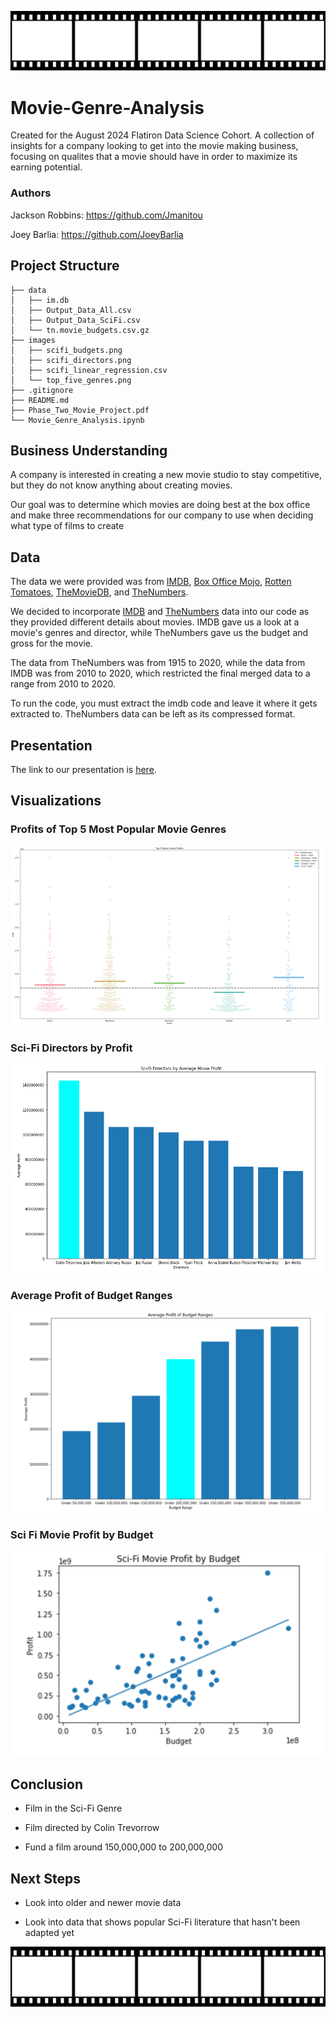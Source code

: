 
![film_negative](images/film.png)
# Movie-Genre-Analysis

Created for the August 2024 Flatiron Data Science Cohort. A collection of insights for a company looking to get into the movie making business, focusing on qualites that a movie should have in order to maximize its earning potential. 

### Authors

Jackson Robbins: https://github.com/Jmanitou

Joey Barlia: https://github.com/JoeyBarlia

## Project Structure
```
├── data
│   ├── im.db
│   ├── Output_Data_All.csv
│   ├── Output_Data_SciFi.csv
│   └── tn.movie_budgets.csv.gz
├── images
│   ├── scifi_budgets.png
│   ├── scifi_directors.png
│   ├── scifi_linear_regression.csv
│   └── top_five_genres.png
├── .gitignore
├── README.md
├── Phase_Two_Movie_Project.pdf
└── Movie_Genre_Analysis.ipynb
```

## Business Understanding 

A company is interested in creating a new movie studio to stay competitive, but they do not know anything about creating movies.

Our goal was to determine which movies are doing best at the box office and make three recommendations for our company to use when deciding what type of films to create

## Data
The data we were provided was from [IMDB](https://www.imdb.com/), [Box Office Mojo](https://www.boxofficemojo.com/), [Rotten Tomatoes](https://www.rottentomatoes.com/), [TheMovieDB](https://www.themoviedb.org/), and [TheNumbers](https://www.the-numbers.com/). 

We decided to incorporate [IMDB](https://www.imdb.com/) and [TheNumbers](https://www.the-numbers.com/) data into our code as they provided different details about movies. IMDB gave us a look at a movie's genres and director, while TheNumbers gave us the budget and gross for the movie.

The data from TheNumbers was from 1915 to 2020, while the data from IMDB was from 2010 to 2020, which restricted the final merged data to a range from 2010 to 2020.

To run the code, you must extract the imdb code and leave it where it gets extracted to. TheNumbers data can be left as its compressed format.

## Presentation
The link to our presentation is [here](https://docs.google.com/presentation/d/1pH1hHfyZQmZ3kh7sWvf5r7A-bA_YAVCb6NYaPtmIeRw/edit?usp=sharing).

## Visualizations 

### Profits of Top 5 Most Popular Movie Genres
![top_five_genres](images/top_five_genres.png)

### Sci-Fi Directors by Profit

![top_ten_scifi_directors](images/scifi_directors.png)

### Average Profit of Budget Ranges

![scifi_budgets](images/scifi_budgets.png)

### Sci Fi Movie Profit by Budget 

![scifi_linear_regression](images/scifi_linear_regression.png)


## Conclusion

* Film in the Sci-Fi Genre

* Film directed by Colin Trevorrow

* Fund a film around 150,000,000 to 200,000,000



## Next Steps 

* Look into older and newer movie data

* Look into data that shows popular Sci-Fi literature that hasn't been adapted yet


![film_negative](images/film.png)
